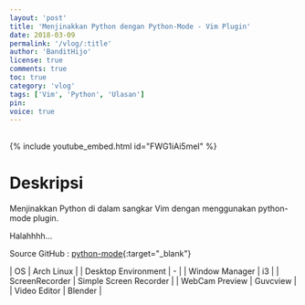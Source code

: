 ```yaml
---
layout: 'post'
title: 'Menjinakkan Python dengan Python-Mode - Vim Plugin'
date: 2018-03-09
permalink: '/vlog/:title'
author: 'BanditHijo'
license: true
comments: true
toc: true
category: 'vlog'
tags: ['Vim', 'Python', 'Ulasan']
pin:
voice: true
---
```


<div style="margin-top:30px;"></div>

{% include youtube_embed.html id="FWG1iAi5meI" %}

# Deskripsi

Menjinakkan Python di dalam sangkar Vim dengan menggunakan python-mode plugin.

Halahhhh...

Source GitHub :
[python-mode](https://github.com/python-mode/python-mode){:target="_blank"}

| OS | Arch Linux |
| Desktop Environment | - |
| Window Manager | i3 |
| ScreenRecorder | Simple Screen Recorder |
| WebCam Preview | Guvcview |
| Video Editor | Blender |
